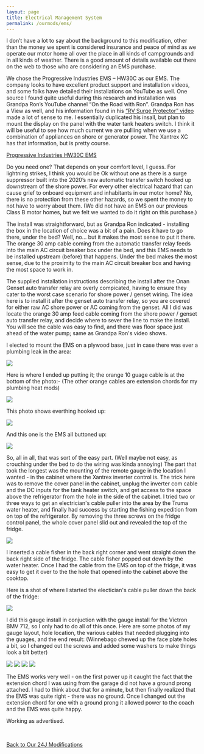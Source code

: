 ```yaml
---
layout: page
title: Electrical Management System
permalink: /ourmods/ems/
---
```


I don’t have a lot to say about the background to this modification, other than the money we spent is considered insurance and peace of mind as we operate our motor home all over the place in all kinds of campgrounds and in all kinds of weather.  There is a good amount of details available out there on the web to those who are considering an EMS purchase.

We chose the Progressive Industries EMS – HW30C as our EMS.  The company looks to have excellent product support and installation videos, and some folks have detailed their installations on YouTube as well.  One source I found quite useful during this research and installation was Grandpa Ron’s YouTube channel “On the Road with Ron”.  Grandpa Ron has a View as well, and his information found in his [“RV Surge Protector” video](https://www.youtube.com/watch?v=r0yRcqbuoOk) made a lot of sense to me.  I essentially duplicated his insall, but plan to mount the display on the panel with the water tank heaters switch.  I think it will be useful to see how much current we are pulliing when we use a combination of appliances on shore or generator power.  The Xantrex XC has that information, but is pretty course.

[Progressive Industries HW30C EMS](https://www.progressiveindustries.net/ems-hw30c)

Do you need one?  That depends on your comfort level, I guess.  For lightning strikes, I think you would be Ok without one as there is a surge suppressor built into the 2020’s new automatic transfer switch hooked up downstream of the shore power.  For every other electrical hazard that can cause grief to onboard equipment and inhabitants in our motor home?  No, there is no protection from these other hazards, so we spent the money to not have to worry about them.  (We did not have an EMS on our previous Class B motor homes, but we felt we wanted to do it right on this purchase.)

The install was straightforward, but as Grandpa Ron indicated - installing the box in the location of choice was a bit of a pain.  Does it have to go there, under the bed?  Well, no... but it makes the most sense to put it there.  The orange 30 amp cable coming from the automatic transfer relay feeds into the main AC circuit breaker box under the bed, and this EMS needs to be installed upstream (before) that happens.  Under the bed makes the most sense, due to the proximity to the main AC circuit breaker box and having the most space to work in.

The supplied installation instructions describing the install after the Onan Genset auto transfer relay are overly compicated, having to ensure they cater to the worst case scenario for shore power / genset wiring.  The idea here is to install it after the genset auto transfer relay, so you are covered for either raw AC shore power or AC coming from the genset.  All I did was locate the orange 30 amp feed cable coming from the shore power / genset auto transfer relay, and decide where to sever the line to make the install.  You will see the cable was easy to find, and there was floor space just ahead of the water pump; same as Grandpa Ron's video shows.

I elected to mount the EMS on a plywood base, just in case there was ever a plumbing leak in the area:

<img src="/assets/EMS-on-Plywood-web.jpg"/>

Here is where I ended up putting it; the orange 10 guage cable is at the bottom of the photo:- (The other orange cables are extension chords for my plumbing heat mods)

<img src="/assets/EMS-overhead-web.jpg"/>

This photo shows everthing hooked up:

<img src="/assets/EMS-wired-up-web.jpg"/>

And this one is the EMS all buttoned up:

<img src="/assets/EMS-buttoned-up-web.jpg"/>

So, all in all, that was sort of the easy part.  (Well maybe not easy, as crouching under the bed to do the wiring was kinda annoying)  The part that took the longest was the mounting of the remote gauge in the location I wanted - in the cabinet where the Xantrex inverter control is.  The trick here was to remove the cover panel in the cabinet, unplug the inverter com cable and the DC inputs for the tank heater switch, and get access to the space above the refrigerator from the hole in the side of the cabinet. I tried two or three ways to get an electrician's cable puller into the area by the Truma water heater, and finally had success by starting the fishing expedition from on top of the refrigerator.  By removing the three screws on the fridge control panel, the whole cover panel slid out and revealed the top of the fridge.  

<img src="/assets/fridge-panel-off-web.jpg"/>

I inserted a cable fisher in the back right corner and went straight down the back right side of the fridge.  The  cable fisher popped out down by the water heater.  Once I had the cable from the EMS on top of the fridge, it was easy to get it over to the the hole that opened into the cabinet above the cooktop.

Here is a shot of where I started the electician's cable puller down the back of the fridge:

<img src="/assets/cable-fisher-web.jpg"/>

I did this gauge install in conjuction with the gauge install for the Victron BMV 712, so I only had to do all of this once.  Here are some photos of my gauge layout, hole location, the various cables that needed plugging into the guages, and the end result:  (Winnebago chewed up the face plate holes a bit, so I changed out the screws and added some washers to make things look a bit better)

<img src="/assets/gauge-layout-web.jpg"/>

<img src="/assets/panel-holes-cut-web.jpg"/>

<img src="/assets/cables-hanging-web.jpg"/>

<img src="/assets/Finished-panel-web.jpg"/>

The EMS works very well - on the first power up it caught the fact that the extension chord I was using from the garage did not have a ground prong attached.  I had to think about that for a minute, but then finally realized that the EMS was quite right - there was no ground.  Once I changed out the extension chord for one with a ground prong it allowed power to the coach and the EMS was quite happy.

Working as advertised.









<br>

[Back to Our 24J Modifications](/ourmods/)
